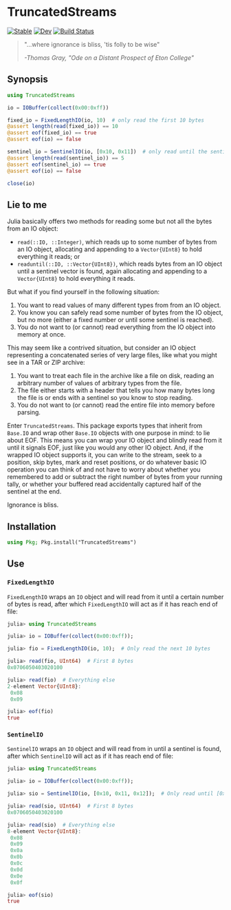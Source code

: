 # TruncatedStreams

[![Stable](https://img.shields.io/badge/docs-stable-blue.svg)](https://reallyasi9.github.io/TruncatedStreams.jl/stable/)
[![Dev](https://img.shields.io/badge/docs-dev-blue.svg)](https://reallyasi9.github.io/TruncatedStreams.jl/dev/)
[![Build Status](https://github.com/reallyasi9/TruncatedStreams.jl/actions/workflows/CI.yml/badge.svg?branch=main)](https://github.com/reallyasi9/TruncatedStreams.jl/actions/workflows/CI.yml?query=branch%3Amain)

> "...where ignorance is bliss, 'tis folly to be wise"
>
> *-Thomas Gray, "Ode on a Distant Prospect of Eton College"*

## Synopsis
```julia
using TruncatedStreams

io = IOBuffer(collect(0x00:0xff))

fixed_io = FixedLengthIO(io, 10)  # only read the first 10 bytes
@assert length(read(fixed_io)) == 10
@assert eof(fixed_io) == true
@assert eof(io) == false

sentinel_io = SentinelIO(io, [0x10, 0x11])  # only read until the sentinel is read
@assert length(read(sentinel_io)) == 5
@assert eof(sentinel_io) == true
@assert eof(io) == false

close(io)
```

## Lie to me

Julia basically offers two methods for reading some but not all the bytes from an IO object:
- `read(::IO, ::Integer)`, which reads up to some number of bytes from an IO object, allocating and appending to a `Vector{UInt8}` to hold everything it reads; or
- `readuntil(::IO, ::Vector{UInt8})`, which reads bytes from an IO object until a sentinel vector is found, again allocating and appending to a `Vector{UInt8}` to hold everything it reads.

But what if you find yourself in the following situation:
1. You want to read values of many different types from from an IO object.
2. You know you can safely read some number of bytes from the IO object, but no more (either a fixed number or until some sentinel is reached).
3. You do not want to (or cannot) read everything from the IO object into memory at once.

This may seem like a contrived situation, but consider an IO object representing a concatenated series of very large files, like what you might see in a TAR or ZIP archive:
1. You want to treat each file in the archive like a file on disk, reading an arbitrary number of values of arbitrary types from the file.
2. The file either starts with a header that tells you how many bytes long the file is or ends with a sentinel so you know to stop reading.
3. You do not want to (or cannot) read the entire file into memory before parsing.

Enter `TruncatedStreams`. This package exports types that inherit from `Base.IO` and wrap other `Base.IO` objects with one purpose in mind: to lie about EOF. This means you can wrap your IO object and blindly read from it until it signals EOF, just like you would any other IO object. And, if the wrapped IO object supports it, you can write to the stream, seek to a position, skip bytes, mark and reset positions, or do whatever basic IO operation you can think of and not have to worry about whether you remembered to add or subtract the right number of bytes from your running tally, or whether your buffered read accidentally captured half of the sentinel at the end.

Ignorance is bliss.

## Installation
```julia
using Pkg; Pkg.install("TruncatedStreams")
```

## Use

### `FixedLengthIO`
`FixedLengthIO` wraps an `IO` object and will read from it until a certain number of bytes is read, after which `FixedLengthIO` will act as if it has reach end of file:

```julia
julia> using TruncatedStreams

julia> io = IOBuffer(collect(0x00:0xff));

julia> fio = FixedLengthIO(io, 10);  # Only read the next 10 bytes

julia> read(fio, UInt64)  # First 8 bytes
0x0706050403020100

julia> read(fio)  # Everything else
2-element Vector{UInt8}:
 0x08
 0x09

julia> eof(fio)
true
```
### `SentinelIO`
`SentinelIO` wraps an `IO` object and will read from in until a sentinel is found, after which `SentinelIO` will act as if it has reach end of file:

```julia
julia> using TruncatedStreams

julia> io = IOBuffer(collect(0x00:0xff));

julia> sio = SentinelIO(io, [0x10, 0x11, 0x12]);  # Only read until [0x10, 0x11, 0x12] is found

julia> read(sio, UInt64)  # First 8 bytes
0x0706050403020100

julia> read(sio)  # Everything else
8-element Vector{UInt8}:
 0x08
 0x09
 0x0a
 0x0b
 0x0c
 0x0d
 0x0e
 0x0f

julia> eof(sio)
true
```